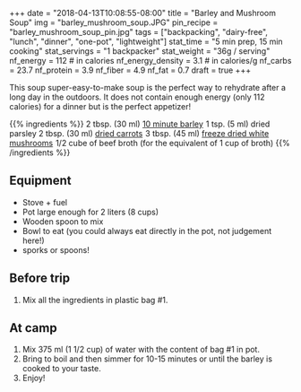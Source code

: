 +++
date = "2018-04-13T10:08:55-08:00"
title = "Barley and Mushroom Soup"
img = "barley_mushroom_soup.JPG"
pin_recipe = "barley_mushroom_soup_pin.jpg"
tags = ["backpacking", "dairy-free", "lunch", "dinner", "one-pot", "lightweight"]
stat_time = "5 min prep, 15 min cooking"
stat_servings = "1 backpacker"
stat_weight = "36g / serving"
nf_energy = 112 # in calories
nf_energy_density = 3.1 # in calories/g
nf_carbs = 23.7
nf_protein = 3.9
nf_fiber = 4.9
nf_fat = 0.7
draft = true
+++

This soup super-easy-to-make soup is the perfect way to rehydrate after a long day in the outdoors. It does not contain enough energy (only 112 calories) for a dinner but is the perfect appetizer! 

{{% ingredients %}}
2 tbsp. (30 ml) <a target="_blank" href="https://www.amazon.com/gp/product/B00KDSD7AE/ref=as_li_tl?ie=UTF8&camp=1789&creative=9325&creativeASIN=B00KDSD7AE&linkCode=as2&tag=gourmethiking-20&linkId=f3dd397a5decb961f1651b322e246a1d">10 minute barley</a><img src="//ir-na.amazon-adsystem.com/e/ir?t=gourmethiking-20&l=am2&o=1&a=B00KDSD7AE" width="1" height="1" border="0" alt="" style="border:none !important; margin:0px !important;" />
1 tsp. (5 ml) dried parsley
2 tbsp. (30 ml) <a target="_blank" href="https://www.amazon.com/gp/product/B007C7H412/ref=as_li_tl?ie=UTF8&camp=1789&creative=9325&creativeASIN=B007C7H412&linkCode=as2&tag=gourmethiking-20&linkId=dca0b5345d36a863caf9e53e0996439b">dried carrots</a><img src="//ir-na.amazon-adsystem.com/e/ir?t=gourmethiking-20&l=am2&o=1&a=B007C7H412" width="1" height="1" border="0" alt="" style="border:none !important; margin:0px !important;" /> 
3 tbsp. (45 ml) <a target="_blank" href="https://www.amazon.com/gp/product/B0084FTR3O/ref=as_li_tl?ie=UTF8&camp=1789&creative=9325&creativeASIN=B0084FTR3O&linkCode=as2&tag=gourmethiking-20&linkId=a439774fda24a7e58b54e02ab2c557ac">freeze dried white mushrooms</a><img src="//ir-na.amazon-adsystem.com/e/ir?t=gourmethiking-20&l=am2&o=1&a=B0084FTR3O" width="1" height="1" border="0" alt="" style="border:none !important; margin:0px !important;" />
1/2 cube of beef broth (for the equivalent of 1 cup of broth)
{{% /ingredients %}}

## Equipment

- Stove + fuel
- Pot large enough for 2 liters (8 cups)
- Wooden spoon to mix
- Bowl to eat (you could always eat directly in the pot, not judgement here!)
- sporks or spoons!

## Before trip

1. Mix all the ingredients in plastic bag #1.
 
## At camp

1. Mix 375 ml (1 1/2 cup) of water with the content of bag #1 in pot.
1. Bring to boil and then simmer for 10-15 minutes or until the barley is cooked to your taste.
1. Enjoy!
